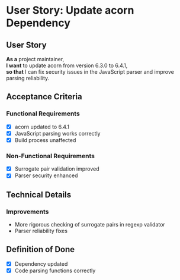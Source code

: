 # User Story: Update acorn Dependency

## User Story

**As a** project maintainer,  
**I want** to update acorn from version 6.3.0 to 6.4.1,  
**so that** I can fix security issues in the JavaScript parser and improve parsing reliability.

## Acceptance Criteria

### Functional Requirements

- [x] acorn updated to 6.4.1
- [x] JavaScript parsing works correctly
- [x] Build process unaffected

### Non-Functional Requirements

- [x] Surrogate pair validation improved
- [x] Parser security enhanced

## Technical Details

### Improvements

- More rigorous checking of surrogate pairs in regexp validator
- Parser reliability fixes

## Definition of Done

- [x] Dependency updated
- [x] Code parsing functions correctly
